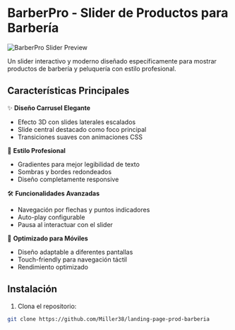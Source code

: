 # BarberPro - Slider de Productos para Barbería

![BarberPro Slider Preview](https://images.unsplash.com/photo-1589985270828-6a5cc5d4acf1?ixlib=rb-1.2.1&auto=format&fit=crop&w=1200&q=80)

Un slider interactivo y moderno diseñado específicamente para mostrar productos de barbería y peluquería con estilo profesional.

## Características Principales

✨ **Diseño Carrusel Elegante**  
- Efecto 3D con slides laterales escalados
- Slide central destacado como foco principal
- Transiciones suaves con animaciones CSS

🎨 **Estilo Profesional**  
- Gradientes para mejor legibilidad de texto
- Sombras y bordes redondeados
- Diseño completamente responsive

🛠 **Funcionalidades Avanzadas**  
- Navegación por flechas y puntos indicadores
- Auto-play configurable
- Pausa al interactuar con el slider

📱 **Optimizado para Móviles**  
- Diseño adaptable a diferentes pantallas
- Touch-friendly para navegación táctil
- Rendimiento optimizado

## Instalación

1. Clona el repositorio:
```bash
git clone https://github.com/Miller38/landing-page-prod-barberia